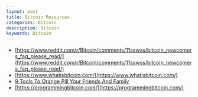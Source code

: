 ```yaml
---
layout: post
title: Bitcoin Resources
categories: Bitcoin
description: Bitcoin
keywords: Bitcoin
---
```


- [https://www.reddit.com/r/Bitcoin/comments/11sswss/bitcoin_newcomers_faq_please_read/](https://www.reddit.com/r/Bitcoin/comments/11sswss/bitcoin_newcomers_faq_please_read/)
- [https://www.whatisbitcoin.com/](https://www.whatisbitcoin.com/)
- [9 Tools To Orange Pill Your Friends And Family](https://www.whatisbitcoin.com/culture/tools-to-orange-pill-friends-family)
- [https://programmingbitcoin.com/](https://programmingbitcoin.com/)
